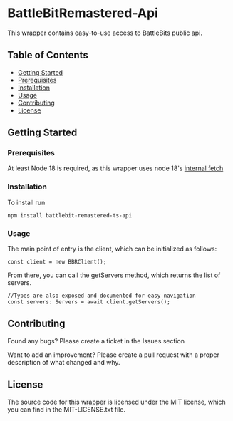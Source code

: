 # BattleBitRemastered-Api
This wrapper contains easy-to-use access to BattleBits public api.

## Table of Contents

- [Getting Started](#getting-started)
- [Prerequisites](#prerequisites)
- [Installation](#installation)
- [Usage](#usage)
- [Contributing](#contributing)
- [License](#license)

## Getting Started

### Prerequisites
At least Node 18 is required, as this wrapper uses node 18's [internal fetch](https://nodejs.org/dist/latest-v18.x/docs/api/globals.html#fetch)

### Installation
To install run

```
npm install battlebit-remastered-ts-api
```

### Usage
The main point of entry is the client, which can be initialized as follows:

```
const client = new BBRClient();
```

From there, you can call the getServers method, which returns the list of servers.

```
//Types are also exposed and documented for easy navigation
const servers: Servers = await client.getServers();
```


## Contributing
Found any bugs? Please create a ticket in the Issues section

Want to add an improvement? Please create a pull request with a proper description of what changed and why.

## License
The source code for this wrapper is licensed under the MIT license, which you can find in the MIT-LICENSE.txt file.


